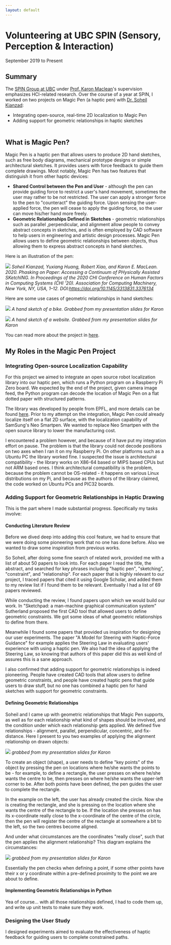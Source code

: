 ```yaml
---
layout: default
---
```


# Volunteering at UBC SPIN (Sensory, Perception & Interaction)

September 2019 to Present

## Summary
The [SPIN Group at UBC](https://www.cs.ubc.ca/labs/spin/frontpage) under [Prof. Karon Maclean](https://www.cs.ubc.ca/labs/spin/content/karon-maclean)'s supervision emphasizes HCI-related research. Over the course of a year at SPIN, I worked on two projects on Magic Pen (a haptic pen) with [Dr. Soheil Kianzad](https://www.cs.ubc.ca/labs/spin/kianzad):
* Integrating open-source, real-time 2D localization to Magic Pen
* Adding support for geometric relationships in haptic sketches 
<br><br>

## What is Magic Pen?
Magic Pen is a haptic pen that allows users to produce 2D hand sketches, such as free body diagrams, mechanical prototype designs or simple architectural sketches. It provides users with force feedback to guide them complete drawings. Most notably, Magic Pen has two features that distinguish it from other haptic devices:

* **Shared Control between the Pen and User** - although the pen can provide guiding force to restrict a user's hand movement, sometimes the user may rather to be not restricted. The user can apply a stronger force to the pen to "counteract" the guiding force. Upon sensing the user-applied force, the pen will cease to apply the guiding force, so the user can move his/her hand more freely.
* **Geometric Relationships Defined in Sketches** - geometric relationships such as parallel ,perpendicular, and alignment allow people to convey abstract concepts in sketches, and is often employed by CAD software to help users in engineering and artistic design processes. Magic Pen allows users to define geometric relationships between objects, thus allowing them to express abstract concepts in hand sketches.

Here is an illustration of the pen:

![](magic_pen_1.PNG)
*Soheil Kianzad, Yuxiang Huang, Robert Xiao, and Karon E. MacLean. 2020. Phasking on Paper: Accessing a Continuum of PHysically Assisted SKetchING. In Proceedings of the 2020 CHI Conference on Human Factors in Computing Systems (CHI '20). Association for Computing Machinery, New York, NY, USA, 1–12. DOI:https://doi.org/10.1145/3313831.3376134*

Here are some use cases of geometric relationships in hand sketches:

![](magic_pen_4.PNG)
*A hand sketch of a bike. Grabbed from my presentation slides for Karon*

![](magic_pen_5.PNG)
*A hand sketch of a website. Grabbed from my presentation slides for Karon*

You can read more about the project in [here](https://www.cs.ubc.ca/labs/spin/node/388).

## My Roles in the Magic Pen Project
### Integrating Open-source Localization Capability
For this project we aimed to integrate an open source robot localization library into our haptic pen, which runs a Python program on a Raspberry Pi Zero board. We expected by the end of the project, given camera image feed, the Python program can decode the location of Magic Pen on a flat dotted paper with structured patterns.

The library was developed by people from EPFL, and more details can be found [here](https://www.epfl.ch/labs/chili/dissemination/software/libdots/). Prior to my attempt on the integration, Magic Pen could already localize itself on a flat 2D surface, with the localization capability of SamSung's Neo Smartpen. We wanted to replace Neo Smartpen with the open source library to lower the manufacturing cost.

I encountered a problem however, and because of it have put my integration effort on pause. The problem is that the library could not decode positions on two axes when I ran it on my Raspberry Pi. On other platforms such as a Ubuntu PC the library worked fine. I suspected the issue is architectural compatibility - the library works on X86-64 based or MIPS based CPUs but not ARM based ones. I think architectural compatibility is the problem, because the problem cannot be OS-related - it happens on various Linux distributions on my Pi, and because as the authors of the library claimed, the code worked on Ubuntu PCs and PIC32 boards.

### Adding Support for Geometric Relationships in Haptic Drawing
This is the part where I made substantial progress. Specifically my tasks involve:

#### Conducting Literature Review

Before we dived deep into adding this cool feature, we had to ensure that we were doing some pioneering work that no one has done before. Also we wanted to draw some inspiration from previous works.

So Soheil, after doing some fine search of related work, provided me with a list of about 50 papers to look into. For each paper I read the title, the abstract, and searched for key phrases including "haptic pen", "sketching", "constraint", and "relationship". For each paper that is highly relevant to our project, I traced papers that cited it using Google Scholar, and added them to my review list if I found them to be relevant. Eventually I had a list of 69 papers reviewed.

While conducting the review, I found papers upon which we would build our work. In "Sketchpad: a man-machine graphical communication system" Sutherland proposed the first CAD tool that allowed users to define geometric constraints. We got some ideas of what geometric relationships to define from there.

Meanwhile I found some papers that provided us inspiration for designing our user experiments. The paper "A Model for Steering with Haptic-Force Guidance" for example applies the Steering Law in evaluating users' experience with using a haptic pen. We also had the idea of applying the Steering Law, so knowing that authors of this paper did this as well kind of assures this is a sane approach.

I also confirmed that adding support for geometric relationships is indeed pioneering. People have created CAD tools that allow users to define geometric constraints, and people have created haptic pens that guide users to draw stuff, but no one has combined a haptic pen for hand sketches with support for geometric constraints. 

#### Defining Geometric Relationships

Soheil and I came up with geometric relationships that Magic Pen supports, as well as for each relationship what kind of shapes should be involved, and the condition under which each relationship gets applied. We defined five relationships - alignment, parallel, perpendicular, concentric, and fix-distance. Here I present to you two examples of applying the alignment relationship on drawn objects:

![](magic_pen_2.PNG)
*grabbed from my presentation slides for Karon*

To create an object (shape), a user needs to define "key points" of the object by pressing the pen on locations where he/she wants the points to be - for example, to define a rectangle, the user presses on where he/she wants the centre to be, then presses on where he/she wants the upper-left corner to be. After both points have been defined, the pen guides the user to complete the rectangle.

In the example on the left, the user has already created the circle. Now she is creating the rectangle, and she is pressing on the location where she wants the centre of the rectangle to be. If the location she presses on has its x-coordinate really close to the x-coordinate of the centre of the circle, then the pen will register the centre of the rectangle at somewhere a bit to the left, so the two centres become aligned.

And under what circumstances are the coordinates "really close", such that the pen applies the alignment relationship? This diagram explains the circumstances:

![](magic_pen_3.PNG)
*grabbed from my presentation slides for Karon*

Essentially the pen checks when defining a point, if some other points have their x or y coordinate within a pre-defined proximity to the point we are about to define.

#### Implementing Geometric Relationships in Python

Yea of course... with all those relationships defined, I had to code them up, and write up unit tests to make sure they work.

### Designing the User Study

I designed experiments aimed to evaluate the effectiveness of haptic feedback for guiding users to complete constrained paths.